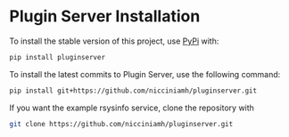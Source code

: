 # Plugin Server Installation

To install the stable version of this project, use [PyPi](https://pypi.org/project/pluginserver/) with:

```bash
pip install pluginserver
```

To install the latest commits to Plugin Server, use the following command:

```bash
pip install git+https://github.com/nicciniamh/pluginserver.git
```

If you want the example rsysinfo service, clone the repository with 

```bash
git clone https://github.com/nicciniamh/pluginserver.git
```